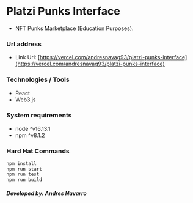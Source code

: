 # Platzi Punks Interface

- NFT Punks Marketplace (Education Purposes).

### Url address

- Link Url: [https://vercel.com/andresnavag93/platzi-punks-interface](https://vercel.com/andresnavag93/platzi-punks-interface)

### Technologies / Tools

- React
- Web3.js

### System requirements

- node ^v16.13.1
- npm ^v8.1.2

### Hard Hat Commands

```shell
npm install
npm run start
npm run test
npm run build
```
##### Developed by: Andres Navarro

